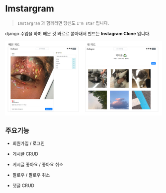 # Imstargram

> `Imstargram` 과 함께라면 당신도  `I'm star` 입니다.

django 수업을 하며 배운 것 와르르 쏟아내서 만드는 **Instagram Clone** 입니다.

![image-20201209021255374](images/image-20201209021255374.png)

## 주요기능

* 회원가입 / 로그인
* 게시글 CRUD
* 게시글 좋아요 / 좋아요 취소
* 팔로우 / 팔로우 취소

* 댓글 CRUD